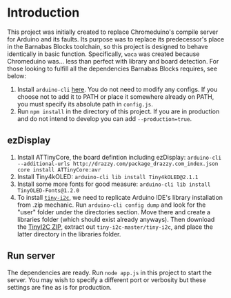 # Introduction

This project was initially created to replace Chromeduino's compile server for Arduino and its faults. Its purpose was to replace its predecessor's place in the Barnabas Blocks toolchain, so this project is designed to behave identically in basic function.
Specifically, `waca` was created because Chromeduino was... less than perfect with library and board detection. For those looking to fulfill all the dependencies Barnabas Blocks requires, see below:

1. Install `arduino-cli` [here](https://arduino.github.io/arduino-cli/latest/installation/). You do not need to modify any configs. If you choose not to add it to PATH or place it somewhere already on PATH, you must specify its absolute path in `config.js`.
2. Run `npm install` in the directory of this project. If you are in production and do not intend to develop you can add `--production=true`.

## ezDisplay

1. Install ATTinyCore, the board defintion including ezDisplay: `arduino-cli --additional-urls http://drazzy.com/package_drazzy.com_index.json core install ATTinyCore:avr`
2. Install Tiny4kOLED: `arduino-cli lib install Tiny4kOLED@2.1.1`
3. Install some more fonts for good measure: `arduino-cli lib install TinyOLED-Fonts@1.2.0`
4. To install [`tiny-i2c`](https://github.com/technoblogy/tiny-i2c), we need to replicate Arduino IDE's library installation from .zip mechanic. Run `arduino-cli config dump` and look for the "user" folder under the directories section. Move there and create a libraries folder (which should exist already anyways). Then download the [TinyI2C ZIP](https://github.com/technoblogy/tiny-i2c/archive/refs/heads/master.zip), extract out `tiny-i2c-master/tiny-i2c`, and place the latter directory in the libraries folder.

## Run server

The dependencies are ready. Run `node app.js` in this project to start the server. You may wish to specify a different port or verbosity but these settings are fine as is for production.
